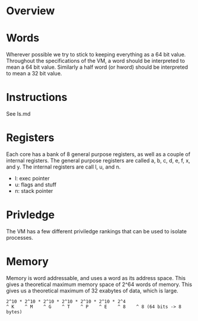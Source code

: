 # Overview

# Words

Wherever possible we try to stick to keeping everything as a 64 bit value. Throughout
the specifications of the VM, a word should be interpreted to mean a 64 bit value.
Similarly a half word (or hword) should be interpreted to mean a 32 bit value.

# Instructions

See Is.md

# Registers

Each core has a bank of 8 general purpose registers, as well as a couple of internal
registers. The general purpose registers are called a, b, c, d, e, f, x, and y.
The internal registers are call l, u, and n.

-   l: exec pointer
-   u: flags and stuff
-   n: stack pointer

# Privledge

The VM has a few different priviledge rankings that can be used to isolate processes.

# Memory

Memory is word addressable, and uses a word as its address space. This gives a theoretical
maximum memory space of 2^64 words of memory. This gives us a theoretical maximum of 32
exabytes of data, which is large.

    2^10 * 2^10 * 2^10 * 2^10 * 2^10 * 2^10 * 2^4
    ^ K    ^ M    ^ G    ^ T    ^ P    ^ E    ^ 8    ^ 8 (64 bits -> 8 bytes)

